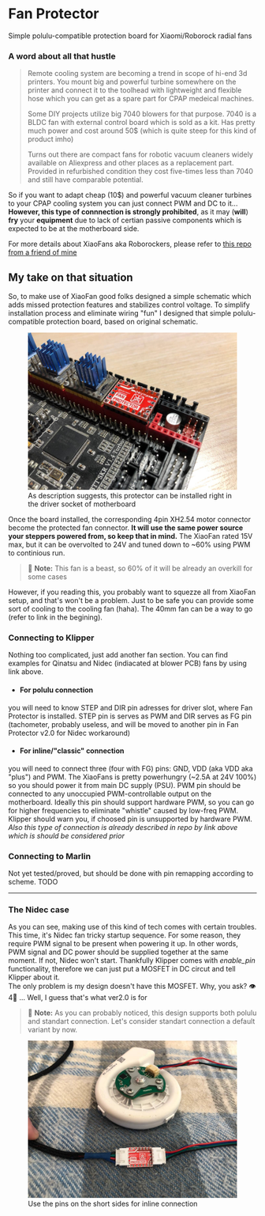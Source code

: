 # Fan Protector
Simple polulu-compatible protection board for Xiaomi/Roborock radial fans

### A word about all that hustle
>Remote cooling system are becoming a trend in scope of hi-end 3d printers. You mount big and powerful turbine somewhere on the printer and connect it to the toolhead with lightweight and flexible hose which you can get as a spare part for CPAP medeical machines.
>
>Some DIY projects utilize big 7040 blowers for that purpose. 7040 is a BLDC fan with external control board which is sold as a kit. Has pretty much power and cost around 50$ (which is quite steep for this kind of product imho)
>
>Turns out there are compact fans for robotic vacuum cleaners widely available on Aliexpress and other places as a replacement part. Provided in refurbished condition they cost five-times less than 7040 and still have comparable potential.

So if you want to adapt cheap (10$) and powerful vacuum cleaner turbines to your CPAP cooling system you can just connect PWM and DC to it... <br> **However, this type of connnection is strongly prohibited**, as it may (**will**) **fry** your **equipment** due to lack of certian passive components which is expected to be at the motherboard side.

For more details about XiaoFans aka Roborockers, please refer to <a href="https://github.com/condottab/Roborock-CPAP" target="_blank">this repo from a friend of mine</a>

My take on that situation
---
So, to make use of XiaoFan good folks designed a simple schematic which adds missed protection features and stabilizes control voltage. To simplify installation process and eliminate wiring "fun" I designed that simple polulu-compatible protection board, based on original schematic.

<figure>
    <img src="/readme_pics/polulu_installed.jpg"
         alt="protector installed in polulu socket">
    <figcaption>As description suggests, this protector can be installed right in the driver socket of motherboard</figcaption>
</figure>

Once the board installed, the corresponding 4pin XH2.54 motor connector become the protected fan connector. **It will use the same power source your steppers powered from, so keep that in mind.** The XiaoFan rated 15V max, but it can be overvolted to 24V and tuned down to ~60% using PWM to continious run. 

> :pushpin: **Note:** This fan is a beast, so 60% of it will be already an overkill for some cases

However, if you reading this, you probably want to squezze all from XiaoFan setup, and that's won't be a problem. Just to be safe you can provide some sort of cooling to the cooling fan (haha). The 40mm fan can be a way to go (refer to link in the begining).

### Connecting to Klipper
Nothing too complicated, just add another fan section. You can find examples for Qinatsu and Nidec (indiacated at blower PCB) fans by using link above. 

* #### For polulu connection
you will need to know STEP and DIR pin adresses for driver slot, where Fan Protector is installed. STEP pin is serves as PWM and DIR serves as FG pin (tachometer, probably useless, and will be moved to another pin in Fan Protector v2.0 for Nidec workaround)

* #### For inline/"classic" connection
you will need to connect three (four with FG) pins: GND, VDD (aka VDD aka "plus") and PWM. The XiaoFans is pretty powerhungry (~2.5A at 24V 100%) so you should power it from main DC supply (PSU). PWM pin should be connected to any unoccupied PWM-controllable output on the motherboard. Ideally this pin should support hardware PWM, so you can go for higher frequencies to eliminate "whistle" caused by low-freq PWM. Klipper should warn you, if choosed pin is unsupported by hardware PWM. <br> *Also this type of connection is already described in repo by link above which is should be considered prior*

### Connecting to Marlin

Not yet tested/proved, but should be done with pin remapping according to scheme. TODO

---

### The Nidec case
As you can see, making use of this kind of tech comes with certain troubles. This time, it's Nidec fan tricky startup sequence. For some reason, they require PWM signal to be present when powering it up. In other words, PWM signal and DC power should be supplied together at the same moment. If not, Nidec won't start. Thankfully Klipper comes with *enable_pin* functionality, therefore we can just put a MOSFET in DC circut and tell Klipper about it.<br>
The only problem is my design doesn't have this MOSFET. Why, you ask? :eye:4:goat: ... Well, I guess that's what ver2.0 is for
> :pushpin: **Note:** As you can probably noticed, this design supports both polulu and standart connection. Let's consider standart connection a default variant by now. 

<figure>
    <img src="/readme_pics/inline_installed.jpg"
         alt="protector installed inline">
    <figcaption>Use the pins on the short sides for inline connection</figcaption>
</figure>
